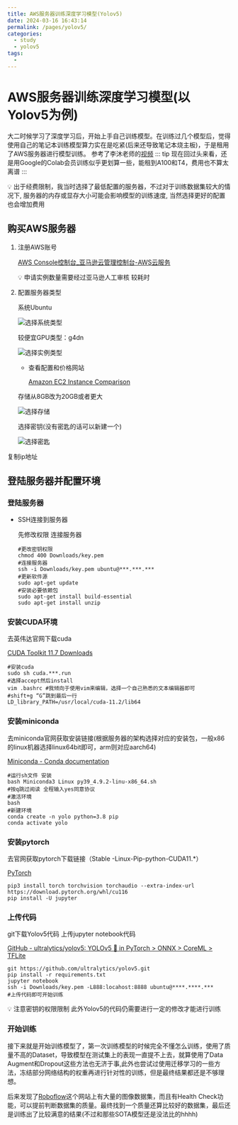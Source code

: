 ```yaml
---
title: AWS服务器训练深度学习模型(Yolov5)
date: 2024-03-16 16:43:14
permalink: /pages/yolov5/
categories:
  - study
  - yolov5
tags:
  - 
---
```

# AWS服务器训练深度学习模型(以Yolov5为例)

大二时候学习了深度学习后，开始上手自己训练模型。在训练过几个模型后，觉得使用自己的笔记本训练模型算力实在是吃紧(后来还导致笔记本烧主板)，于是租用了AWS服务器进行模型训练。
参考了李沐老师的[视频](https://www.bilibili.com/video/BV1MA411L78X?spm_id_from=333.999.0.0&vd_source=40f1ef60578ccbbc14f177e18d61fda6)
::: tip
现在回过头来看，还是用Google的Colab会员训练似乎更划算一些，能租到A100和T4，费用也不算太离谱
:::

<aside>
💡 出于经费限制，我当时选择了最低配置的服务器，不过对于训练数据集较大的情况下, 服务器的内存或显存大小可能会影响模型的训练速度, 当然选择更好的配置也会增加费用
</aside>

## 购买AWS服务器
1. 注册AWS账号
    
    [AWS Console控制台_亚马逊云管理控制台-AWS云服务](https://aws.amazon.com/cn/console/)
    
    <aside>
    💡 申请实例数量需要经过亚马逊人工审核 较耗时
    
    </aside>
    
2. 配置服务器类型

    系统Ubuntu
    
    <img :src="$withBase('/pages/yolov5/files/Untitled.png')" alt="选择系统类型">
    
    较便宜GPU类型：g4dn
    
    <img :src="$withBase('/pages/yolov5/files/Untitled1.png')" alt="选择实例类型">
    
    - 查看配置和价格网站
        
        [Amazon EC2 Instance Comparison](https://instances.vantage.sh)
        
    
    存储从8GB改为20GB或者更大
    
    <img :src="$withBase('/pages/yolov5/files/Untitled2.png')" alt="选择存储">

    
    选择密钥(没有密匙的话可以新建一个)
    
    <img :src="$withBase('/pages/yolov5/files/Untitled3.png')" alt="选择密匙">
    

复制ip地址

## 登陆服务器并配置环境
### 登陆服务器
- SSH连接到服务器
    
    先修改权限 连接服务器
    
    ```shell
    #更改密钥权限
    chmod 400 Downloads/key.pem
    #连接服务器
    ssh -i Downloads/key.pem ubuntu@***.***.***
    #更新软件源
    sudo apt-get update
    #安装必要依赖包
    sudo apt-get install build-essential
    sudo apt-get install unzip
    ```
    

### 安装CUDA环境
去英伟达官网下载cuda

[CUDA Toolkit 11.7 Downloads](https://developer.nvidia.com/cuda-downloads)

```shell
#安装cuda
sudo sh cuda.***.run
#选择accept然后install
vim .bashrc #我倾向于使用vim来编辑，选择一个自己熟悉的文本编辑器即可
#shift+g “G”跳到最后一行
LD_library_PATH=/usr/local/cuda-11.2/lib64

```

### 安装miniconda
去miniconda官网获取安装链接(根据服务器的架构选择对应的安装包，一般x86的linux机器选择linux64bit即可，arm则对应aarch64)

[Miniconda - Conda documentation](https://docs.conda.io/en/latest/miniconda.html#linux-installers)

```shell
#运行sh文件 安装
bash Miniconda3 Linux py39_4.9.2-linu-x86_64.sh
#按q跳过阅读 全程输入yes同意协议
#激活环境
bash
#新建环境
conda create -n yolo python=3.8 pip
conda activate yolo
```

### 安装pytorch
去官网获取pytorch下载链接（Stable -Linux-Pip-python-CUDA11.*）

[PyTorch](https://pytorch.org/get-started/locally/)

```shell
pip3 install torch torchvision torchaudio --extra-index-url https://download.pytorch.org/whl/cu116
pip install -U jupyter
```

### 上传代码
git下载Yolov5代码 上传jupyter notebook代码

[GitHub - ultralytics/yolov5: YOLOv5 🚀 in PyTorch > ONNX > CoreML > TFLite](https://github.com/ultralytics/yolov5)

```shell
git https://github.com/ultralytics/yolov5.git
pip install -r requirements.txt
jupyter notebook
ssh -i Downloads/key.pem -L888:locahost:8888 ubuntu@****.****.***
#上传代码即可开始训练
```

<aside>
💡 注意密钥的权限限制 此外Yolov5的代码仍需要进行一定的修改才能进行训练
</aside>

### 开始训练
接下来就是开始训练模型了，第一次训练模型的时候完全不懂怎么训练，使用了质量不高的Dataset，导致模型在测试集上的表现一直提不上去，就算使用了Data Augment和Dropout这些方法也无济于事,此外也尝试过使用迁移学习的一些方法，冻结部分网络结构的权重再进行针对性的训练，但是最终结果都还是不够理想。

后来发现了[Roboflow](https://universe.roboflow.com/)这个网站上有大量的图像数据集，而且有Health Check功能，可以提前判断数据集的质量。最终找到一个质量还算比较好的数据集，最后还是训练出了比较满意的结果(不过和那些SOTA模型还是没法比的hhhh)